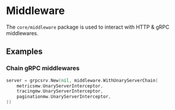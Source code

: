 # Middleware
The `core/middleware` package is used to interact with HTTP & gRPC middlewares.

## Examples

### Chain gRPC middlewares

```go
server = grpcsrv.New(nil, middleware.WithUnaryServerChain(
    metricsmw.UnaryServerInterceptor,
    tracingmw.UnaryServerInterceptor,
    paginationmw.UnaryServerInterceptor,
))
```